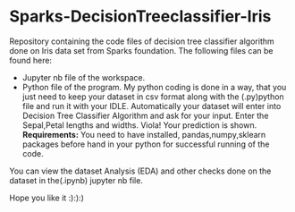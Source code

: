 # Sparks-DecisionTreeclassifier-Iris
Repository containing the code files of decision tree classifier algorithm done on Iris data set from Sparks foundation.
The following files can be found here:
* Jupyter nb file of the workspace.
* Python file of the program.
 My python coding is done in a way, that you just need to keep your dataset in csv format along with the (.py)python file and run it with your IDLE.
 Automatically your dataset will enter into Decision Tree Classifier Algorithm and ask for your input.
 Enter the Sepal,Petal lengths and widths. Viola! Your prediction is shown.
 **Requirements:**
  You need to have installed, pandas,numpy,sklearn packages before hand in your python for successful running of the code.
 
 You can view the dataset Analysis (EDA) and other checks done on the dataset in the(.ipynb) jupyter nb file.
 
 Hope you like it :):):)
